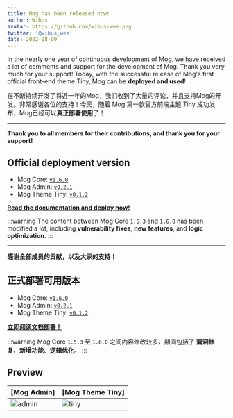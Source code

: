 ```yaml
---
title: Mog has been released now!
author: Wibus
avatar: https://github.com/wibus-wee.png
twitter: '@wibus_wee'
date: 2022-08-09
---
```


In the nearly one year of continuous development of Mog, we have received a lot of comments and support for the development of Mog. Thank you very much for your support! Today, with the successful release of Mog's first official front-end theme Tiny, Mog can be **deployed and used**!

在不断持续开发了将近一年的Mog，我们收到了大量的评论，并且支持Mog的开发。非常感谢各位的支持！今天，随着 Mog 第一款官方前端主题 Tiny 成功发布，Mog已经可以**真正部署使用**了！

---

**Thank you to all members for their contributions, and thank you for your support!**

## Official deployment version

- Mog Core: [`v1.6.0`](https://github.com/mogland/core/releases/tag/v1.6.0)
- Mog Admin: [`v0.2.1`](https://github.com/mogland/mog-admin/releases/tag/v0.2.1)
- Mog Theme Tiny: [`v0.1.2`](https://github.com/mogland/mog-theme-tiny/releases/tag/v0.1.2)

[**Read the documentation and deploy now!**](https://mog.js.org/guide/)

:::warning
The content between Mog Core `1.5.3` and `1.6.0` has been modified a lot, including **vulnerability fixes**, **new features**, and **logic optimization**.
:::

---

**感谢全部成员的贡献，以及大家的支持！**


## 正式部署可用版本

- Mog Core: [`v1.6.0`](https://github.com/mogland/core/releases/tag/v1.6.0)
- Mog Admin: [`v0.2.1`](https://github.com/mogland/mog-admin/releases/tag/v0.2.1)
- Mog Theme Tiny: [`v0.1.2`](https://github.com/mogland/mog-theme-tiny/releases/tag/v0.1.2)

[**立即阅读文档部署！**](https://mog.js.org/guide/)

:::warning
Mog Core `1.5.3` 至 `1.6.0` 之间内容修改较多，期间包括了 **漏洞修复**、**新增功能**、**逻辑优化**。
:::

## Preview


| [Mog Admin] | [Mog Theme Tiny] |
| :-- | :-- |
| ![admin](https://user-images.githubusercontent.com/62133302/180643335-78e2ddc9-3123-46d1-ac7f-7bb6d6eadfec.png) | ![tiny](https://user-images.githubusercontent.com/62133302/183421821-287735e2-6e9e-48b4-ba35-81981be30f78.jpg) |